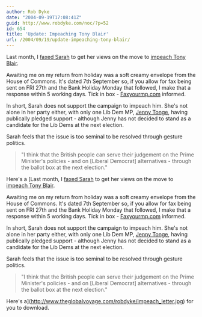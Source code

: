 ```yaml
---
author: Rob Dyke
date: "2004-09-19T17:08:41Z"
guid: http://www.robdyke.com/noc/?p=52
id: 654
title: 'Update: Impeaching Tony Blair'
url: /2004/09/19/update-impeaching-tony-blair/
---
```

Last month, I [faxed Sarah](http://sarah-teather-mp.blogspot.com/2004/08/will-sarah-vote-to-impeach-blair.html) to get her views on the move to [impeach Tony Blair](http://www.impeachblair.org/).

Awaiting me on my return from holiday was a soft creamy envelope from the House of Commons. It's dated 7th September so, if you allow for fax being sent on FRI 27th and the Bank Holiday Monday that followed, I make that a response within 5 working days. Tick in box - [Faxyourmp.com](http://www.faxyourmp.com/) informed.

In short, Sarah does not support the campaign to impeach him. She's not alone in her party either, with only one Lib Dem MP, [Jenny Tonge](http://www.jennytonge.org.uk/), having publically pledged support - although Jenny has not decided to stand as a candidate for the Lib Dems at the next election.

Sarah feels that the issue is too seminal to be resolved through gesture politics.

> "I think that the British people can serve their judgement on the Prime Minister's policies - and on [Liberal Democrat] alternatives - through the ballot box at the next election."

Here's a [Last month, I [faxed Sarah](http://sarah-teather-mp.blogspot.com/2004/08/will-sarah-vote-to-impeach-blair.html) to get her views on the move to [impeach Tony Blair](http://www.impeachblair.org/).

Awaiting me on my return from holiday was a soft creamy envelope from the House of Commons. It's dated 7th September so, if you allow for fax being sent on FRI 27th and the Bank Holiday Monday that followed, I make that a response within 5 working days. Tick in box - [Faxyourmp.com](http://www.faxyourmp.com/) informed.

In short, Sarah does not support the campaign to impeach him. She's not alone in her party either, with only one Lib Dem MP, [Jenny Tonge](http://www.jennytonge.org.uk/), having publically pledged support - although Jenny has not decided to stand as a candidate for the Lib Dems at the next election.

Sarah feels that the issue is too seminal to be resolved through gesture politics.

> "I think that the British people can serve their judgement on the Prime Minister's policies - and on [Liberal Democrat] alternatives - through the ballot box at the next election."

Here's a](http://www.theglobalvoyage.com/robdyke/impeach_letter.jpg) for you to download.